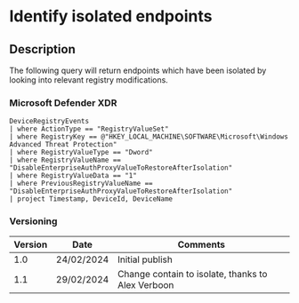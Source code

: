 # Identify isolated endpoints

## Description

The following query will return endpoints which have been isolated by looking into relevant registry modifications.

### Microsoft Defender XDR
```
DeviceRegistryEvents
| where ActionType == "RegistryValueSet"
| where RegistryKey == @"HKEY_LOCAL_MACHINE\SOFTWARE\Microsoft\Windows Advanced Threat Protection"
| where RegistryValueType == "Dword"
| where RegistryValueName == "DisableEnterpriseAuthProxyValueToRestoreAfterIsolation"
| where RegistryValueData == "1"
| where PreviousRegistryValueName == "DisableEnterpriseAuthProxyValueToRestoreAfterIsolation"
| project Timestamp, DeviceId, DeviceName
```

### Versioning
| Version       | Date          | Comments                               |
| ------------- |---------------| ---------------------------------------|
| 1.0           | 24/02/2024    | Initial publish                        |
| 1.1           | 29/02/2024    | Change contain to isolate, thanks to Alex Verboon |
